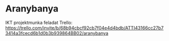 # Aranybanya
IKT projektmunka feladat
Trello: https://trello.com/invite/b/68b94cbcf92cb7f04e4d4bdb/ATTI43166cc27b73414a3fcecd6b1d0b3b939864BB02/aranybanya
